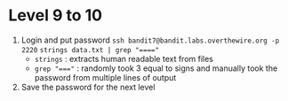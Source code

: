 # Level 9 to 10

1. Login and put password
```ssh bandit7@bandit.labs.overthewire.org -p 2220```
```strings data.txt | grep "===="```
    - `strings` : extracts human readable text from files
    - `grep "==="` : randomly took 3 equal to signs and manually took the password from multiple lines of output
2. Save the password for the next level